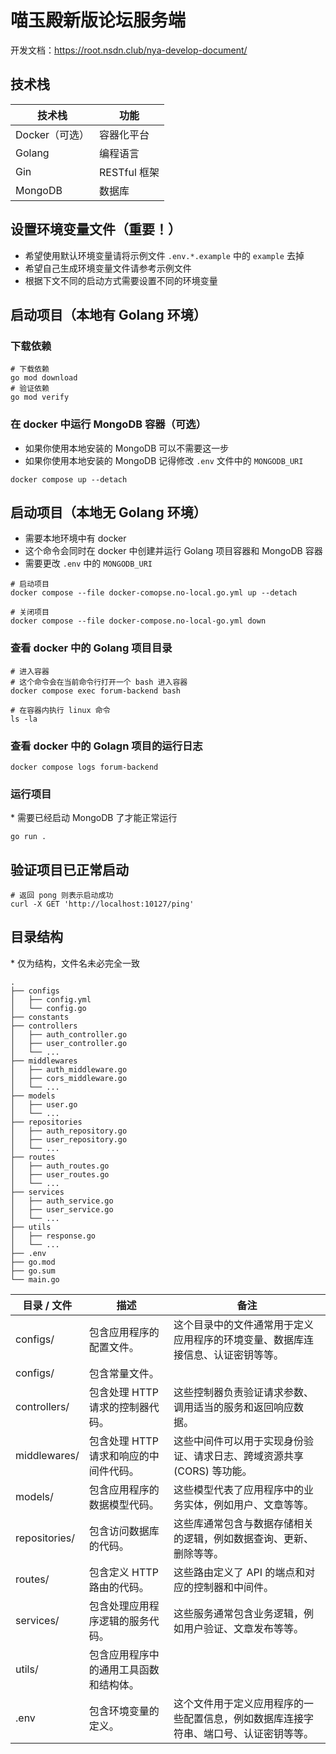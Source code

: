 # 喵玉殿新版论坛服务端

开发文档：<https://root.nsdn.club/nya-develop-document/>

## 技术栈

|技术栈|功能|
|-|-|
|Docker（可选）|容器化平台|
|Golang|编程语言|
|Gin|RESTful 框架|
|MongoDB|数据库|

## 设置环境变量文件（重要！）

- 希望使用默认环境变量请将示例文件 `.env.*.example` 中的 `example` 去掉
- 希望自己生成环境变量文件请参考示例文件
- 根据下文不同的启动方式需要设置不同的环境变量

## 启动项目（本地有 Golang 环境）

### 下载依赖

```shell
# 下载依赖
go mod download
# 验证依赖
go mod verify
```

### 在 docker 中运行 MongoDB 容器（可选）

- 如果你使用本地安装的 MongoDB 可以不需要这一步
- 如果你使用本地安装的 MongoDB 记得修改 `.env` 文件中的 `MONGODB_URI`

```shell
docker compose up --detach
```

## 启动项目（本地无 Golang 环境）

- 需要本地环境中有 docker
- 这个命令会同时在 docker 中创建并运行 Golang 项目容器和 MongoDB 容器
- 需要更改 `.env` 中的 `MONGODB_URI`

```shell
# 启动项目
docker compose --file docker-comopse.no-local.go.yml up --detach

# 关闭项目
docker compose --file docker-compose.no-local-go.yml down
```

### 查看 docker 中的 Golang 项目目录

```shell
# 进入容器
# 这个命令会在当前命令行打开一个 bash 进入容器
docker compose exec forum-backend bash

# 在容器内执行 linux 命令
ls -la 
```

### 查看 docker 中的 Golagn 项目的运行日志

```shell
docker compose logs forum-backend
```

### 运行项目

\* 需要已经启动 MongoDB 了才能正常运行

```shell
go run .
```

## 验证项目已正常启动

```shell
# 返回 pong 则表示启动成功
curl -X GET 'http://localhost:10127/ping'
```

## 目录结构

\* 仅为结构，文件名未必完全一致

```shell
.
├── configs
│   ├── config.yml
│   └── config.go
├── constants
├── controllers
│   ├── auth_controller.go
│   ├── user_controller.go
│   └── ...
├── middlewares
│   ├── auth_middleware.go
│   ├── cors_middleware.go
│   └── ...
├── models
│   ├── user.go
│   └── ...
├── repositories
│   ├── auth_repository.go
│   ├── user_repository.go
│   └── ...
├── routes
│   ├── auth_routes.go
│   ├── user_routes.go
│   └── ...
├── services
│   ├── auth_service.go
│   ├── user_service.go
│   └── ...
├── utils
│   ├── response.go
│   └── ...
├── .env
├── go.mod
├── go.sum
└── main.go

```

|目录 / 文件|描述|备注|
|-|-|-|
|configs/|包含应用程序的配置文件。|这个目录中的文件通常用于定义应用程序的环境变量、数据库连接信息、认证密钥等等。|
|configs/|包含常量文件。||
|controllers/|包含处理 HTTP 请求的控制器代码。|这些控制器负责验证请求参数、调用适当的服务和返回响应数据。|
|middlewares/|包含处理 HTTP 请求和响应的中间件代码。|这些中间件可以用于实现身份验证、请求日志、跨域资源共享 (CORS) 等功能。|
|models/|包含应用程序的数据模型代码。|这些模型代表了应用程序中的业务实体，例如用户、文章等等。|
|repositories/|包含访问数据库的代码。|这些库通常包含与数据存储相关的逻辑，例如数据查询、更新、删除等等。|
|routes/|包含定义 HTTP 路由的代码。|这些路由定义了 API 的端点和对应的控制器和中间件。|
|services/|包含处理应用程序逻辑的服务代码。|这些服务通常包含业务逻辑，例如用户验证、文章发布等等。|
|utils/|包含应用程序中的通用工具函数和结构体。||
|.env|包含环境变量的定义。|这个文件用于定义应用程序的一些配置信息，例如数据库连接字符串、端口号、认证密钥等等。|
